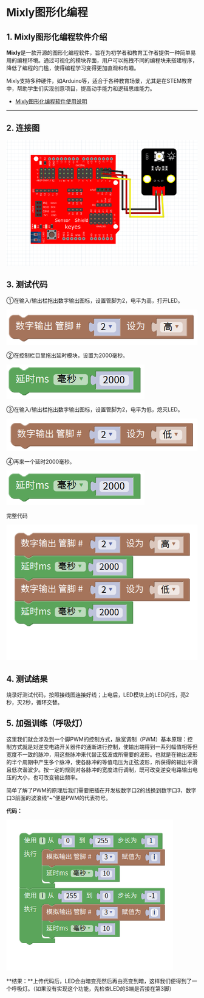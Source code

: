 # Mixly图形化编程

## 1. Mixly图形化编程软件介绍

**Mixly**是一款开源的图形化编程软件，旨在为初学者和教育工作者提供一种简单易用的编程环境。通过可视化的模块界面，用户可以拖拽不同的编程块来搭建程序，降低了编程的门槛，使得编程学习变得更加直观和有趣。

Mixly支持多种硬件，如Arduino等，适合于各种教育场景，尤其是在STEM教育中，帮助学生们实现创意项目，提高动手能力和逻辑思维能力。

* [Mixly图形化编程软件使用说明](https://www.keyesrobot.cn/projects/mixly)


---

## 2. 连接图

![](media/bac4bcdba3c9a1a1d4a238c702025ac8.png)

## 3. 测试代码

①在输入/输出栏拖出数字输出图标，设置管脚为2，电平为高，打开LED。

![](media/bfd7d3fd6f879b5ace9b835f839ab2dd.png)

②在控制栏目里拖出延时模块，设置为2000毫秒。

![](media/65ee0a81a89a63614406ef9470557111.png)

③在输入/输出栏拖出数字输出图标，设置管脚为2，电平为低，熄灭LED。

![](media/d50b0d4773ec59516e606e1ce30f4aa8.png)

④再来一个延时2000毫秒。

![](media/65ee0a81a89a63614406ef9470557111.png)

完整代码

![](media/08901849347a06292482678a3781229a.png)

## 4. 测试结果

烧录好测试代码，按照接线图连接好线；上电后，LED模块上的LED闪烁，亮2秒，灭2秒，循环交替。

## 5. 加强训练（呼吸灯）

这里我们就会涉及到一个脚PWM的控制方式，脉宽调制（PWM）基本原理：控制方式就是对逆变电路开关器件的通断进行控制，使输出端得到一系列幅值相等但宽度不一致的脉冲，用这些脉冲来代替正弦波或所需要的波形。也就是在输出波形的半个周期中产生多个脉冲，使各脉冲的等值电压为正弦波形，所获得的输出平滑且低次谐波少。按一定的规则对各脉冲的宽度进行调制，既可改变逆变电路输出电压的大小，也可改变输出频率。

简单了解了PWM的原理后我们需要把插在开发板数字口2的线换到数字口3，数字口3前面的波浪线“~”便是PWM的代表符号。

**代码：**

![](media/89ee138287e95a401a624682e640ee6e.png)

**结果：**上传代码后，LED会由暗变亮然后再由亮变到暗，这样我们便得到了一个呼吸灯。（如果没有实现这个功能，先检查LED的S端是否接在第3脚）
